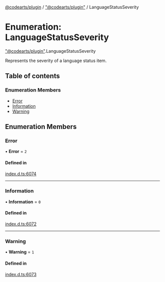 [@codearts/plugin](../README.md) / ["@codearts/plugin"](../modules/_codearts_plugin_.md) / LanguageStatusSeverity

# Enumeration: LanguageStatusSeverity

["@codearts/plugin"](../modules/_codearts_plugin_.md).LanguageStatusSeverity

Represents the severity of a language status item.

## Table of contents

### Enumeration Members

- [Error](codearts_plugin_.LanguageStatusSeverity.md#error)
- [Information](codearts_plugin_.LanguageStatusSeverity.md#information)
- [Warning](codearts_plugin_.LanguageStatusSeverity.md#warning)

## Enumeration Members

### Error

• **Error** = ``2``

#### Defined in

[index.d.ts:6074](https://github.com/huaweicloud/cloudide-plugin-api/blob/5055bbd/index.d.ts#L6074)

___

### Information

• **Information** = ``0``

#### Defined in

[index.d.ts:6072](https://github.com/huaweicloud/cloudide-plugin-api/blob/5055bbd/index.d.ts#L6072)

___

### Warning

• **Warning** = ``1``

#### Defined in

[index.d.ts:6073](https://github.com/huaweicloud/cloudide-plugin-api/blob/5055bbd/index.d.ts#L6073)
